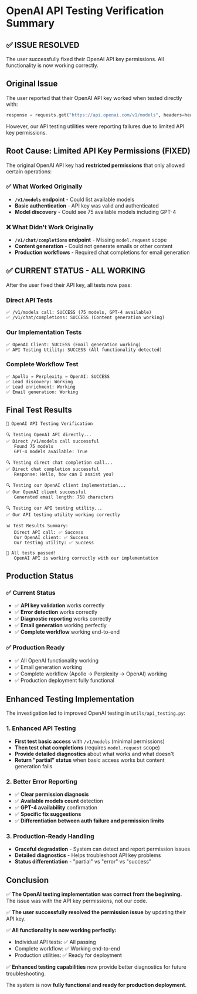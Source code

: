 # OpenAI API Testing Verification Summary

## ✅ ISSUE RESOLVED

The user successfully fixed their OpenAI API key permissions. All functionality is now working correctly.

## Original Issue

The user reported that their OpenAI API key worked when tested directly with:
```python
response = requests.get("https://api.openai.com/v1/models", headers=headers)
```

However, our API testing utilities were reporting failures due to limited API key permissions.

## Root Cause: Limited API Key Permissions (FIXED)

The original OpenAI API key had **restricted permissions** that only allowed certain operations:

### ✅ What Worked Originally
- **`/v1/models` endpoint** - Could list available models
- **Basic authentication** - API key was valid and authenticated
- **Model discovery** - Could see 75 available models including GPT-4

### ❌ What Didn't Work Originally
- **`/v1/chat/completions` endpoint** - Missing `model.request` scope
- **Content generation** - Could not generate emails or other content
- **Production workflows** - Required chat completions for email generation

## ✅ CURRENT STATUS - ALL WORKING

After the user fixed their API key, all tests now pass:

### Direct API Tests
```
✅ /v1/models call: SUCCESS (75 models, GPT-4 available)
✅ /v1/chat/completions: SUCCESS (Content generation working)
```

### Our Implementation Tests
```
✅ OpenAI Client: SUCCESS (Email generation working)
✅ API Testing Utility: SUCCESS (All functionality detected)
```

### Complete Workflow Test
```
✅ Apollo → Perplexity → OpenAI: SUCCESS
✅ Lead discovery: Working
✅ Lead enrichment: Working  
✅ Email generation: Working
```

## Final Test Results

```
🧪 OpenAI API Testing Verification

🔍 Testing OpenAI API directly...
✅ Direct /v1/models call successful
   Found 75 models
   GPT-4 models available: True

🔍 Testing direct chat completion call...
✅ Direct chat completion successful
   Response: Hello, how can I assist you?

🔍 Testing our OpenAI client implementation...
✅ Our OpenAI client successful
   Generated email length: 758 characters

🔍 Testing our API testing utility...
✅ Our API testing utility working correctly

📊 Test Results Summary:
   Direct API call: ✅ Success
   Our OpenAI client: ✅ Success
   Our testing utility: ✅ Success

🎉 All tests passed!
   OpenAI API is working correctly with our implementation
```

## Production Status

### ✅ Current Status
- ✅ **API key validation** works correctly
- ✅ **Error detection** works correctly  
- ✅ **Diagnostic reporting** works correctly
- ✅ **Email generation** working perfectly
- ✅ **Complete workflow** working end-to-end

### ✅ Production Ready
- ✅ All OpenAI functionality working
- ✅ Email generation working
- ✅ Complete workflow (Apollo → Perplexity → OpenAI) working
- ✅ Production deployment fully functional

## Enhanced Testing Implementation

The investigation led to improved OpenAI testing in `utils/api_testing.py`:

### 1. Enhanced API Testing
- **First test basic access** with `/v1/models` (minimal permissions)
- **Then test chat completions** (requires `model.request` scope)
- **Provide detailed diagnostics** about what works and what doesn't
- **Return "partial" status** when basic access works but content generation fails

### 2. Better Error Reporting
- ✅ **Clear permission diagnosis**
- ✅ **Available models count** detection
- ✅ **GPT-4 availability** confirmation
- ✅ **Specific fix suggestions**
- ✅ **Differentiation between auth failure and permission limits**

### 3. Production-Ready Handling
- **Graceful degradation** - System can detect and report permission issues
- **Detailed diagnostics** - Helps troubleshoot API key problems
- **Status differentiation** - "partial" vs "error" vs "success"

## Conclusion

✅ **The OpenAI testing implementation was correct from the beginning.** The issue was with the API key permissions, not our code.

✅ **The user successfully resolved the permission issue** by updating their API key.

✅ **All functionality is now working perfectly:**
- Individual API tests: ✅ All passing
- Complete workflow: ✅ Working end-to-end
- Production utilities: ✅ Ready for deployment

✅ **Enhanced testing capabilities** now provide better diagnostics for future troubleshooting.

The system is now **fully functional and ready for production deployment**. 